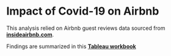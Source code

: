 # Impact of Covid-19 on Airbnb
This analysis relied on Airbnb guest reviews data sourced from **[insideairbnb.com](https://www.insideairbnb.com)**.

Findings are summarized in this **[Tableau workbook](https://hassenmorad.github.io/airbnb.html)**
